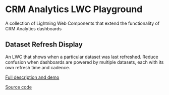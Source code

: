 # CRM Analytics LWC Playground

A collection of Lightning Web Components that extend the functionality of CRM Analytics dashboards

## Dataset Refresh Display

An LWC that shows when a particular dataset was last refreshed.  Reduce confusion when dashboards are powered by multiple datasets, each with its own refresh time and cadence.

[Full description and demo](https://andrewmiller.online/posts/better-dataset-refresh-times/)

[Source code](https://github.com/AndrewMillerOnline/crm-analytics-lwc-playground/tree/main/force-app/main/default/lwc/datasetRefreshDisplay)